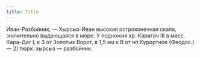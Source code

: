 ```yaml
---
title: Title
---
```


Иван-Разбойник, — Хырсыз-Иван высокая остроконечная скала, значительно
выдающаяся в море. У подножия хр. Карагач III в масс. Кара-Даг I, к З от Золотых
Ворот, в 1,5 км к В от нп Курортное (Феодос.) — 2) тюрк. хырсыз — разбойник.
